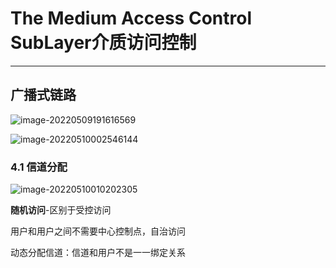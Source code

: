 # The Medium Access Control SubLayer介质访问控制

---

## 广播式链路

![image-20220509191616569](https://wangleidetuchuang.oss-cn-beijing.aliyuncs.com/img/image-20220509191616569.png)

![image-20220510002546144](https://wangleidetuchuang.oss-cn-beijing.aliyuncs.com/img/image-20220510002546144.png)

### 4.1 信道分配

![image-20220510010202305](https://wangleidetuchuang.oss-cn-beijing.aliyuncs.com/img/image-20220510010202305.png)

**随机访问**-区别于受控访问

用户和用户之间不需要中心控制点，自治访问

动态分配信道：信道和用户不是一一绑定关系


